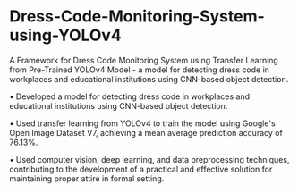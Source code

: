 # Dress-Code-Monitoring-System-using-YOLOv4
A Framework for Dress Code Monitoring System using Transfer Learning from Pre-Trained YOLOv4 Model - a model for detecting dress code in workplaces and educational institutions using CNN-based object detection.

• Developed a model for detecting dress code in workplaces and educational institutions using CNN-based object detection.

• Used transfer learning from YOLOv4 to train the model using Google's Open Image Dataset V7, achieving a mean average 
prediction accuracy of 76.13%.

• Used computer vision, deep learning, and data preprocessing techniques, contributing to the development of a practical and 
effective solution for maintaining proper attire in formal setting.
